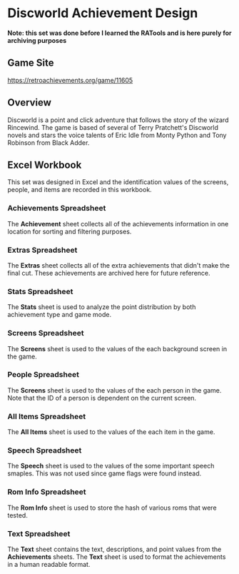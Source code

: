 # Discworld Achievement Design
**Note: this set was done before I learned the RATools and is here purely for archiving purposes**
## Game Site
https://retroachievements.org/game/11605
## Overview
Discworld is a point and click adventure that follows the story of the wizard Rincewind.  The game is based of several of Terry Pratchett's Discworld novels and stars the voice talents of Eric Idle from Monty Python and Tony Robinson from Black Adder.
## Excel Workbook
This set was designed in Excel and the identification values of the screens, people, and items are recorded in this workbook.
### Achievements Spreadsheet
The **Achievement** sheet collects all of the achievements information in one location for sorting and filtering purposes.
### Extras Spreadsheet
The **Extras** sheet collects all of the extra achievements that didn't make the final cut. These achievements are archived here for future reference.
### Stats Spreadsheet
The **Stats** sheet is used to analyze the point distribution by both achievement type and game mode.
### Screens Spreadsheet
The **Screens** sheet is used to the values of the each background screen in the game.
### People Spreadsheet
The **Screens** sheet is used to the values of the each person in the game.  Note that the ID of a person is dependent on the current screen.
### All Items Spreadsheet
The **All Items** sheet is used to the values of the each item in the game.
### Speech Spreadsheet
The **Speech** sheet is used to the values of the some important speech smaples.  This was not used since game flags were found instead.
### Rom Info Spreadsheet
The **Rom Info** sheet is used to store the hash of various roms that were tested.
### Text Spreadsheet
The **Text** sheet contains the text, descriptions, and point values from the **Achievements** sheets. The **Text** sheet is used to format the achievements in a human readable format.
